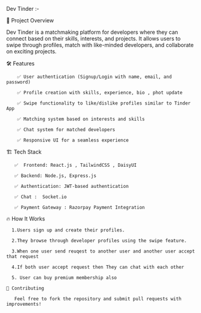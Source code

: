 Dev Tinder :-

🚀 Project Overview

Dev Tinder is a matchmaking platform for developers where they can connect based on their skills, interests, and projects. It allows users to swipe through profiles, 
match with like-minded developers, and collaborate on exciting projects.

   🛠️ Features

        ✅ User authentication (Signup/Login with name, email, and password)

        ✅ Profile creation with skills, experience, bio , phot update

        ✅ Swipe functionality to like/dislike profiles similar to Tinder App

        ✅ Matching system based on interests and skills

        ✅ Chat system for matched developers

        ✅ Responsive UI for a seamless experience

   🏗️ Tech Stack

       ✅  Frontend: React.js , TailwindCSS , DaisyUI

       ✅ Backend: Node.js, Express.js

       ✅ Authentication: JWT-based authentication

       ✅ Chat :  Socket.io

       ✅ Payment Gateway : Razorpay Payment Integration


   🔥 How It Works

      1.Users sign up and create their profiles.

      2.They browse through developer profiles using the swipe feature.

      3.When one user send reuqest to another user and another user accept that request

      4.If both user accept request then They can chat with each other

      5. User can buy premium membership also

    🤝 Contributing

       Feel free to fork the repository and submit pull requests with improvements!
